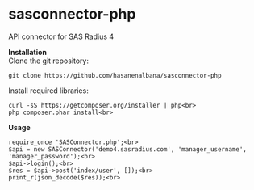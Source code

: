 # sasconnector-php
API connector for SAS Radius 4

__Installation__<br>
Clone the git repository:<br>
```
git clone https://github.com/hasanenalbana/sasconnector-php
```
Install required libraries:
```cd sasconnector-php<br>
curl -sS https://getcomposer.org/installer | php<br>
php composer.phar install<br>
````

__Usage__
```
require_once 'SASConnector.php';<br>
$api = new SASConnector('demo4.sasradius.com', 'manager_username', 'manager_password');<br>
$api->login();<br>
$res = $api->post('index/user', []);<br>
print_r(json_decode($res));<br>
```
